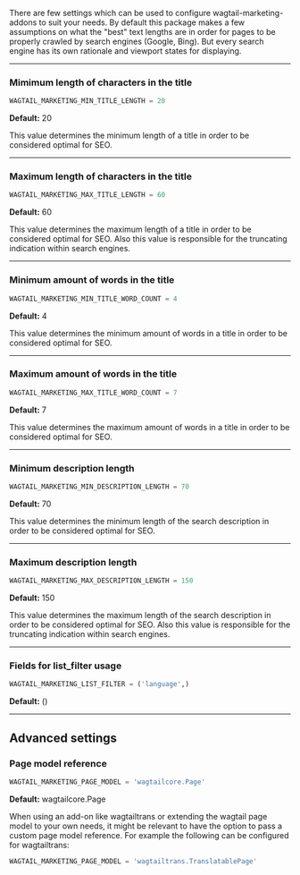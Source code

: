 There are few settings which can be used to configure wagtail-marketing-addons to suit your needs. By default this package makes a few assumptions on what the "best" text lengths are in order for pages to be properly crawled by search engines (Google, Bing). But every search engine has its own rationale and viewport states for displaying.

---

### Mimimum length of characters in the title

```python
WAGTAIL_MARKETING_MIN_TITLE_LENGTH = 20
```

**Default:** 20

This value determines the minimum length of a title in order to be considered optimal for SEO.

---

### Maximum length of characters in the title

```python
WAGTAIL_MARKETING_MAX_TITLE_LENGTH = 60
```

**Default:** 60

This value determines the maximum length of a title in order to be considered optimal for SEO. 
Also this value is responsible for the truncating indication within search engines.

---

### Minimum amount of words in the title

```python
WAGTAIL_MARKETING_MIN_TITLE_WORD_COUNT = 4
```

**Default:** 4

This value determines the minimum amount of words in a title in order to be considered optimal for SEO.

---

### Maximum amount of words in the title

```python
WAGTAIL_MARKETING_MAX_TITLE_WORD_COUNT = 7
```

**Default:** 7

This value determines the maximum amount of words in a title in order to be considered optimal for SEO.

---

### Minimum description length

```python
WAGTAIL_MARKETING_MIN_DESCRIPTION_LENGTH = 70
```

**Default:** 70

This value determines the minimum length of the search description in order to be considered optimal for SEO.

---

### Maximum description length

```python
WAGTAIL_MARKETING_MAX_DESCRIPTION_LENGTH = 150
```

**Default:** 150

This value determines the maximum length of the search description in order to be considered optimal for SEO.
Also this value is responsible for the truncating indication within search engines.

---

### Fields for list_filter usage

```python
WAGTAIL_MARKETING_LIST_FILTER = ('language',)
```

**Default:** ()

---

## Advanced settings

### Page model reference

```python
WAGTAIL_MARKETING_PAGE_MODEL = 'wagtailcore.Page'
```

**Default:** wagtailcore.Page

When using an add-on like wagtailtrans or extending the wagtail page model to your own needs, it might be relevant to have the option to pass a custom page model reference. For example the following can be configured for wagtailtrans:

```python
WAGTAIL_MARKETING_PAGE_MODEL = 'wagtailtrans.TranslatablePage'
```
